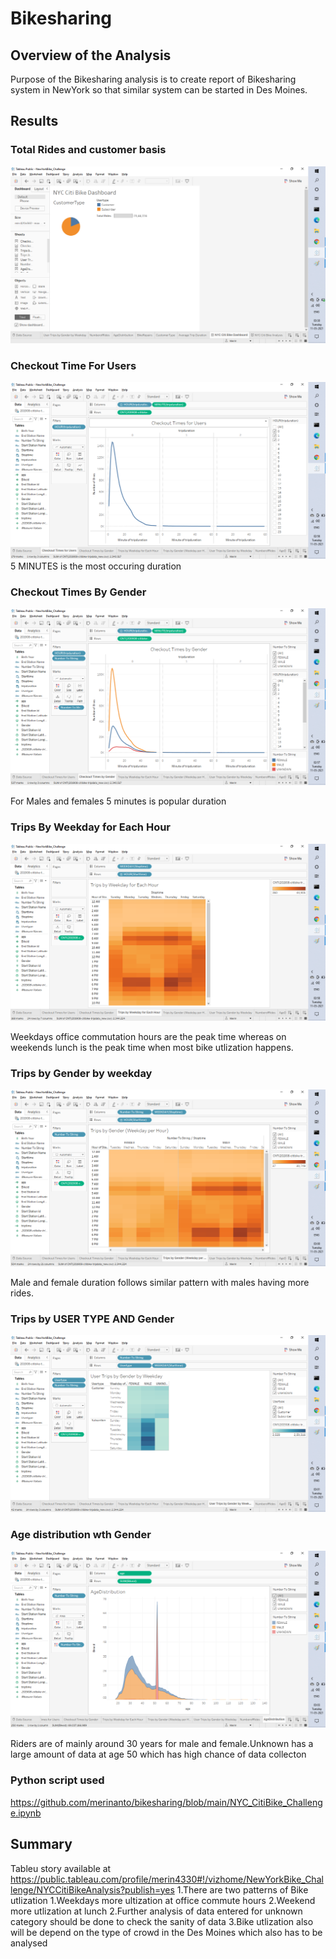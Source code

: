 # Bikesharing
## Overview of the Analysis

Purpose of the Bikesharing analysis is to create report of Bikesharing system in NewYork so that similar system can be started in Des Moines.

## Results

### Total Rides and customer basis 
![image](https://github.com/merinanto/bikesharing/blob/main/Bike_Dashbroad.png)

### Checkout Time For Users
![image](https://github.com/merinanto/bikesharing/blob/main/checkout_times_users.png)
5 MINUTES is the most occuring duration

### Checkout Times By Gender
![image](https://github.com/merinanto/bikesharing/blob/main/checkout_times_gender.png)

For Males and females 5 minutes is popular duration

### Trips By Weekday for Each Hour
![image](https://github.com/merinanto/bikesharing/blob/main/Trips_Weekday_Each_Hour.png)

Weekdays office commutation hours are the peak time whereas on weekends lunch is the peak time when most bike utlization happens.

### Trips by Gender by weekday
![image](https://github.com/merinanto/bikesharing/blob/main/Trips_Gender_Weekday.png)

Male and female duration follows similar pattern with males having more rides.

### Trips by USER TYPE AND Gender
![image](https://github.com/merinanto/bikesharing/blob/main/User_Trips_Gender.png)

### Age distribution wth Gender
![image](https://github.com/merinanto/bikesharing/blob/main/AgeDistribution.png)

Riders are of mainly around 30 years for male and female.Unknown has a large amount of data  at age 50 which has high chance of data collecton

### Python script used
https://github.com/merinanto/bikesharing/blob/main/NYC_CitiBike_Challenge.ipynb

## Summary
Tableu story available at https://public.tableau.com/profile/merin4330#!/vizhome/NewYorkBike_Challenge/NYCCitiBikeAnalysis?publish=yes
1.There are two patterns of Bike utlization
  1.Weekdays more ultization at office commute hours
  2.Weekend more utlization at lunch
2.Further analysis of data entered for unknown category should be done to check the sanity of data
3.Bike utlization also will be depend on the type of crowd in the Des Moines which also has to be analysed




